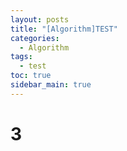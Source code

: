 ```yaml
---
layout: posts
title: "[Algorithm]TEST"
categories:
  - Algorithm
tags:
  - test
toc: true
sidebar_main: true
---
```


# 3
